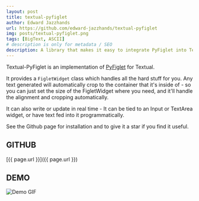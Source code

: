```yaml
---
layout: post
title: textual-pyfiglet
author: Edward Jazzhands
url: https://github.com/edward-jazzhands/textual-pyfiglet
img: posts/textual-pyfiglet.png
tags: [BigText, ASCII]
# description is only for metadata / SEO
description: A library that makes it easy to integrate PyFiglet into Textual. It adds a 'FigletWidget' that handles all the hard stuff for you.
---
```


Textual-PyFiglet is an implementation of [PyFiglet](https://github.com/pwaller/pyfiglet) for Textual.

It provides a `FigletWidget` class which handles all the hard stuff for you. Any text generated will automatically crop to the container that it's inside of - so you can just set the size of the FigletWidget where you need, and it'll handle the alignment and cropping automatically.

It can also write or update in real time - It can be tied to an Input or TextArea widget, or have text fed into it programmatically.

See the Github page for installation and to give it a star if you find it useful.

## GITHUB

[{{ page.url }}]({{ page.url }})

## DEMO

![Demo GIF](https://raw.githubusercontent.com/edward-jazzhands/textual-pyfiglet/refs/heads/main/demo.gif)
